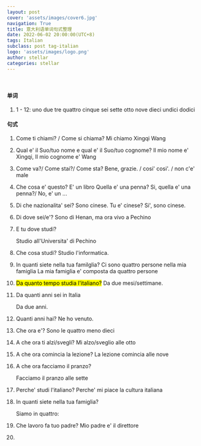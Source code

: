 ```yaml
---
layout: post
cover: 'assets/images/cover6.jpg'
navigation: True
title: 意大利语单词句式整理
date: 2022-06-02 20:00:00(UTC+8)
tags: Italian
subclass: post tag-italian
logo: 'assets/images/logo.png'
author: stellar
categories: stellar
---
```


<br>

#### 单词

1. 1 - 12: 
   uno due tre quattro cinque sei sette otto nove dieci undici dodici

#### 句式

1. Come ti chiami? / Come si chiama?
   Mi chiamo Xingqi Wang

2. Qual e' il Suo/tuo nome e qual e' il Suo/tuo cognome?
   Il mio nome e' Xingqi, Il mio cognome e' Wang

3. Come va?/ Come stai?/ Come sta?
   Bene, grazie. / cosi' cosi'. / non c'e' male

4. Che cosa e' questo?
   E' un libro
   Quella e' una penna?
   Si, quella e' una penna?/ No, e' un ...

5. Di che nazionalita' sei?
   Sono cinese.
   Tu e' cinese?
   Si', sono cinese.

6. Di dove sei/e'?
   Sono di Henan, ma ora vivo a Pechino

7. E tu dove studi?

   Studio all'Universita' di Pechino

8. Che cosa studi?
   Studio l'informatica.

9. In quanti siete nella tua familglia?
   Ci sono quattro persone nella mia famiglia
   La mia famiglia e' composta da quattro persone

10. <mark>Da quanto tempo studia l'italiano?</mark>
    Da due mesi/settimane.

11. Da quanti anni sei in Italia

    Da due anni.

12. Quanti anni hai?
    Ne ho venuto.

13. Che ora e'?
    Sono le quattro meno dieci

14. A che ora ti alzi/svegli?
    Mi alzo/sveglio alle otto

15. A che ora comincia la lezione?
    La lezione comincia alle nove

16. A che ora facciamo il pranzo?

    Facciamo il pranzo alle sette

17. Perche' studi l'italiano?
    Perche' mi piace la cultura italiana
    
18. In quanti siete nella tua famiglia?

    Siamo in quattro: 

19. Che lavoro fa tuo padre?
    Mio padre e' il direttore

20. 